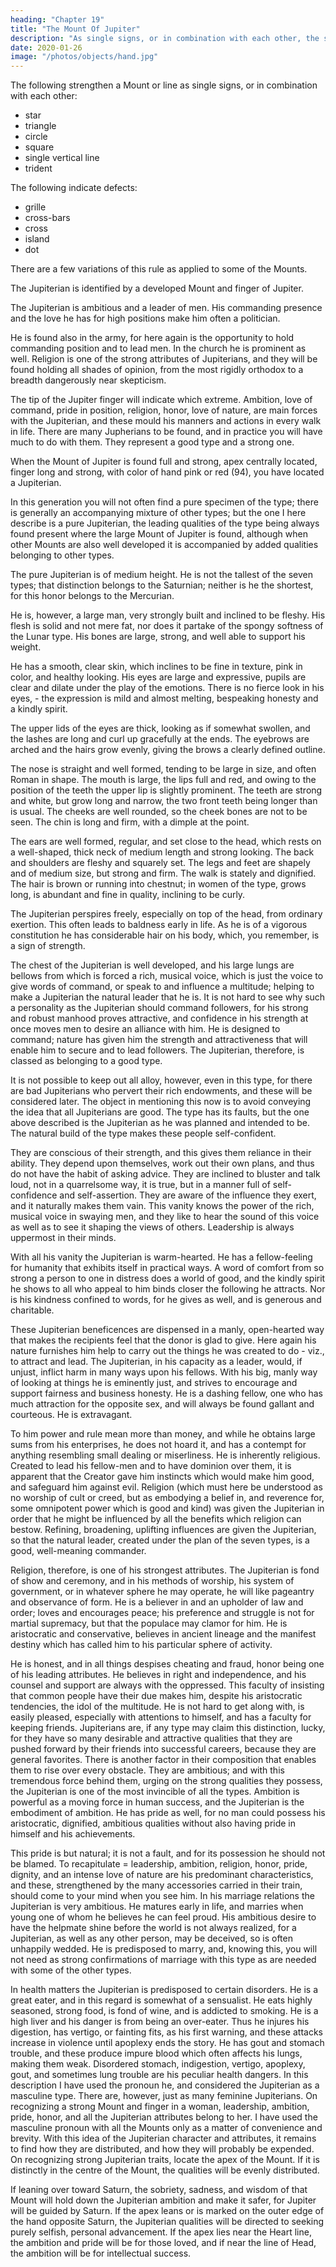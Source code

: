 ```yaml
---
heading: "Chapter 19"
title: "The Mount Of Jupiter"
description: "As single signs, or in combination with each other, the star, triangle, circle, square, single vertical line, or trident strengthen a Mount"
date: 2020-01-26
image: "/photos/objects/hand.jpg"
---
```



The following strengthen a Mount or line as single signs, or in combination with each other:
- star
- triangle
- circle
- square
- single vertical line
- trident


The following indicate defects:
- grille
- cross-bars
- cross
- island
- dot


There are a few variations of this rule as applied to some of the Mounts. 

<!-- At the beginning of each chapter on the Mount types will be found an illustration, giving the indications as applied to it. Note these carefully for variations. -->

The Jupiterian is identified by a developed Mount and finger of Jupiter.

<!-- In a previous chapter I have told how to judge Mounts, in order to determine which one is the strongest, as well as how to proceed when several Mounts seem equally well developed. To understand this is, of course, essential to proficiency. -->

The Jupiterian is ambitious and a leader of men. His commanding presence and the love he has for high positions make him often a politician.

He is found also in the army, for here again is the opportunity to hold commanding position and to lead men.
In the church he is prominent as well. Religion is one of the strong attributes of Jupiterians, and they will be found holding all shades of opinion, from the most rigidly orthodox to a breadth dangerously near skepticism.

The tip of the Jupiter finger will indicate which extreme. Ambition, love of command, pride in position, religion, honor, love of nature, are main forces with the Jupiterian, and these mould his manners and actions in every walk in life. There are many Jupherians to be found, and in practice you will have much to do with them. They represent a good type and a strong one.

<!-- DISTINGUISHING MARKS ON THE MOUNT OF JUPITER No. 93. DISTINGUISHING MARKS ON THE MOUNT OF JUPITER.  -->

When the Mount of Jupiter is found full and strong, apex centrally located, finger long and strong, with color of hand pink or red (94), you have located a Jupiterian. 

In this generation you will not often find a pure specimen of the type; there is generally an accompanying mixture of other types; but the one I here describe is a pure Jupiterian, the leading qualities of the type being always found present where the large Mount of Jupiter is found, although when other Mounts are also well developed it is accompanied by added qualities belonging to other types. 

The pure Jupiterian is of medium height. He is not the tallest of the seven types; that distinction belongs to the Saturnian; neither is he the shortest, for this honor belongs to the Mercurian. 

He is, however, a large man, very strongly built and inclined to be fleshy. His flesh is solid and not mere fat, nor does it partake of the spongy softness of the Lunar type. His bones are large, strong, and well able to support his weight.

He has a smooth, clear skin, which inclines to be fine in texture, pink in color, and healthy looking. His eyes are large and expressive, pupils are clear and dilate under the play of the emotions. There is no fierce look in his eyes, - the expression is mild and almost melting, bespeaking honesty and a kindly spirit. 

<!-- JUPITERIAN HAND No. 94. JUPITERIAN HAND. --> 

The upper lids of the eyes are thick, looking as if somewhat swollen, and the lashes are long and curl up gracefully at the ends. The eyebrows are arched and the hairs grow evenly, giving the brows a clearly defined outline. 

The nose is straight and well formed, tending to be large in size, and often Roman in shape. The mouth is large, the lips full and red, and owing to the position of the teeth the upper lip is slightly prominent. The teeth are strong and white, but grow long and narrow, the two front teeth being longer than is usual. The cheeks are well rounded, so the cheek bones are not to be seen. The chin is long and firm, with a dimple at the point. 

The ears are well formed, regular, and set close to the head, which rests on a well-shaped, thick neck of medium length and strong looking. The back and shoulders are fleshy and squarely set. The legs and feet are shapely and of medium size, but strong and firm. The walk is stately and dignified. The hair is brown or running into chestnut; in women of the type, grows long, is abundant and fine in quality, inclining to be curly.

The Jupiterian perspires freely, especially on top of the head, from ordinary exertion. This often leads to baldness early in life. As he is of a vigorous constitution he has considerable hair on his body, which, you remember, is a sign of strength. 

The chest of the Jupiterian is well developed, and his large lungs are bellows from which is forced a rich, musical voice, which is just the voice to give words of command, or speak to and influence a multitude; helping to make a Jupiterian the natural leader that he is. It is not hard to see why such a personality as the Jupiterian should command followers, for his strong and robust manhood proves attractive, and confidence in his strength at once moves men to desire an alliance with him. He is designed to command; nature has given him the strength and attractiveness that will enable him to secure and to lead followers. The Jupiterian, therefore, is classed as belonging to a good type. 

It is not possible to keep out all alloy, however, even in this type, for there are bad Jupiterians who pervert their rich endowments, and these will be considered later. The object in mentioning this now is to avoid conveying the idea that all Jupiterians are good. The type has its faults, but the one above described is the Jupiterian as he was planned and intended to be. The natural build of the type makes these people self-confident. 

They are conscious of their strength, and this gives them reliance in their ability. They depend upon themselves, work out their own plans, and thus do not have the habit of asking advice. They are inclined to bluster and talk loud, not in a quarrelsome way, it is true, but in a manner full of self-confidence and self-assertion. They are aware of the influence they exert, and it naturally makes them vain. This vanity knows the power of the rich, musical voice in swaying men, and they like to hear the sound of this voice as well as to see it shaping the views of others. Leadership is always uppermost in their minds. 

<!-- The Mount Of Jupiter. Part 2  -->

With all his vanity the Jupiterian is warm-hearted. He has a fellow-feeling for humanity that exhibits itself in practical ways. A word of comfort from so strong a person to one in distress does a world of good, and the kindly spirit he shows to all who appeal to him binds closer the following he attracts. Nor is his kindness confined to words, for he gives as well, and is generous and charitable. 

These Jupiterian beneficences are dispensed in a manly, open-hearted way that makes the recipients feel that the donor is glad to give. Here again his nature furnishes him help to carry out the things he was created to do - viz., to attract and lead. The Jupiterian, in his capacity as a leader, would, if unjust, inflict harm in many ways upon his fellows. With his big, manly way of looking at things he is eminently just, and strives to encourage and support fairness and business honesty. He is a dashing fellow, one who has much attraction for the opposite sex, and will always be found gallant and courteous. He is extravagant. 

To him power and rule mean more than money, and while he obtains large sums from his enterprises, he does not hoard it, and has a contempt for anything resembling small dealing or miserliness. He is inherently religious. Created to lead his fellow-men and to have dominion over them, it is apparent that the Creator gave him instincts which would make him good, and safeguard him against evil. Religion (which must here be understood as no worship of cult or creed, but as embodying a belief in, and reverence for, some omnipotent power which is good and kind) was given the Jupiterian in order that he might be influenced by all the benefits which religion can bestow. Refining, broadening, uplifting influences are given the Jupiterian, so that the natural leader, created under the plan of the seven types, is a good, well-meaning commander. 

Religion, therefore, is one of his strongest attributes. The Jupiterian is fond of show and ceremony, and in his methods of worship, his system of government, or in whatever sphere he may operate, he will like pageantry and observance of form. He is a believer in and an upholder of law and order; loves and encourages peace; his preference and struggle is not for martial supremacy, but that the populace may clamor for him. He is aristocratic and conservative, believes in ancient lineage and the manifest destiny which has called him to his particular sphere of activity. 

He is honest, and in all things despises cheating and fraud, honor being one of his leading attributes. He believes in right and independence, and his counsel and support are always with the oppressed. This faculty of insisting that common people have their due makes him, despite his aristocratic tendencies, the idol of the multitude. He is not hard to get along with, is easily pleased, especially with attentions to himself, and has a faculty for keeping friends. Jupiterians are, if any type may claim this distinction, lucky, for they have so many desirable and attractive qualities that they are pushed forward by their friends into successful careers, because they are general favorites. There is another factor in their composition that enables them to rise over every obstacle. They are ambitious; and with this tremendous force behind them, urging on the strong qualities they possess, the Jupiterian is one of the most invincible of all the types. Ambition is powerful as a moving force in human success, and the Jupiterian is the embodiment of ambition. He has pride as well, for no man could possess his aristocratic, dignified, ambitious qualities without also having pride in himself and his achievements. 

This pride is but natural; it is not a fault, and for its possession he should not be blamed. To recapitulate =  leadership, ambition, religion, honor, pride, dignity, and an intense love of nature are his predominant characteristics, and these, strengthened by the many accessories carried in their train, should come to your mind when you see him. In his marriage relations the Jupiterian is very ambitious. He matures early in life, and marries when young one of whom he believes he can feel proud. His ambitious desire to have the helpmate shine before the world is not always realized, for a Jupiterian, as well as any other person, may be deceived, so is often unhappily wedded. He is predisposed to marry, and, knowing this, you will not need as strong confirmations of marriage with this type as are needed with some of the other types. 

In health matters the Jupiterian is predisposed to certain disorders. He is a great eater, and in this regard is somewhat of a sensualist. He eats highly seasoned, strong food, is fond of wine, and is addicted to smoking. He is a high liver and his danger is from being an over-eater. Thus he injures his digestion, has vertigo, or fainting fits, as his first warning, and these attacks increase in violence until apoplexy ends the story. He has gout and stomach trouble, and these produce impure blood which often affects his lungs, making them weak. Disordered stomach, indigestion, vertigo, apoplexy, gout, and sometimes lung trouble are his peculiar health dangers. In this description I have used the pronoun he, and considered the Jupiterian as a masculine type. There are, however, just as many feminine Jupiterians. On recognizing a strong Mount and finger in a woman, leadership, ambition, pride, honor, and all the Jupiterian attributes belong to her. I have used the masculine pronoun with all the Mounts only as a matter of convenience and brevity. With this idea of the Jupiterian character and attributes, it remains to find how they are distributed, and how they will probably be expended. On recognizing strong Jupiterian traits, locate the apex of the Mount. If it is distinctly in the centre of the Mount, the qualities will be evenly distributed. 

If leaning over toward Saturn, the sobriety, sadness, and wisdom of that Mount will hold down the Jupiterian ambition and make it safer, for Jupiter will be guided by Saturn. If the apex leans or is marked on the outer edge of the hand opposite Saturn, the Jupiterian qualities will be directed to seeking purely selfish, personal advancement. If the apex lies near the Heart line, the ambition and pride will be for those loved, and if near the line of Head, the ambition will be for intellectual success. 

